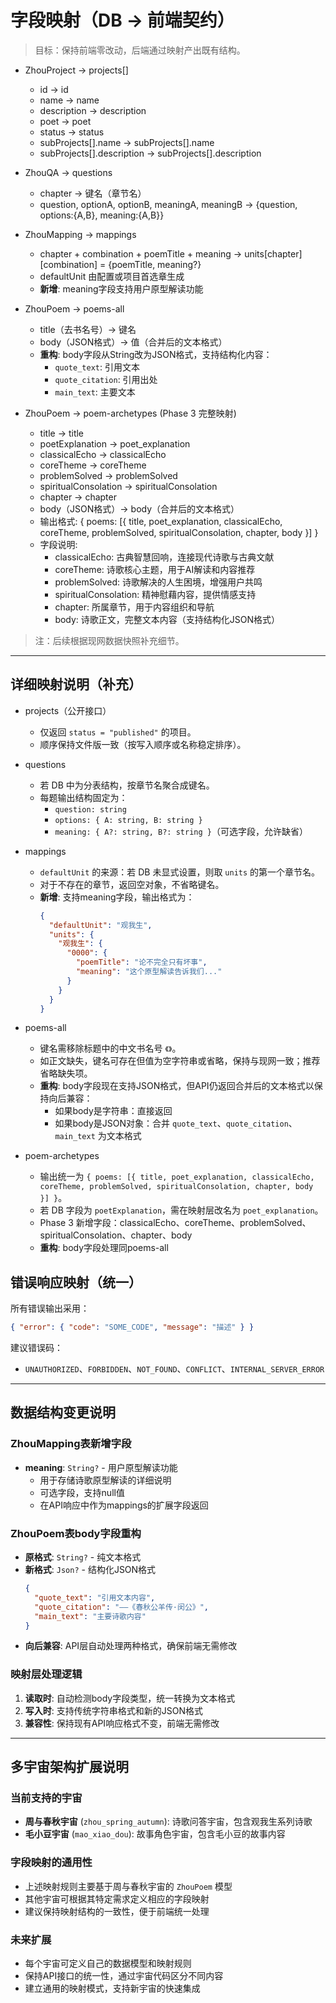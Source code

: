 # 字段映射（DB → 前端契约）

> 目标：保持前端零改动，后端通过映射产出既有结构。

- ZhouProject → projects[]
  - id → id
  - name → name
  - description → description
  - poet → poet
  - status → status
  - subProjects[].name → subProjects[].name
  - subProjects[].description → subProjects[].description

- ZhouQA → questions
  - chapter → 键名（章节名）
  - question, optionA, optionB, meaningA, meaningB → {question, options:{A,B}, meaning:{A,B}}

- ZhouMapping → mappings
  - chapter + combination + poemTitle + meaning → units[chapter][combination] = {poemTitle, meaning?}
  - defaultUnit 由配置或项目首选章生成
  - **新增**: meaning字段支持用户原型解读功能

- ZhouPoem → poems-all
  - title（去书名号）→ 键名
  - body（JSON格式）→ 值（合并后的文本格式）
  - **重构**: body字段从String改为JSON格式，支持结构化内容：
    - `quote_text`: 引用文本
    - `quote_citation`: 引用出处
    - `main_text`: 主要文本

- ZhouPoem → poem-archetypes (Phase 3 完整映射)
  - title → title
  - poetExplanation → poet_explanation
  - classicalEcho → classicalEcho
  - coreTheme → coreTheme
  - problemSolved → problemSolved
  - spiritualConsolation → spiritualConsolation
  - chapter → chapter
  - body（JSON格式）→ body（合并后的文本格式）
  - 输出格式: { poems: [{ title, poet_explanation, classicalEcho, coreTheme, problemSolved, spiritualConsolation, chapter, body }] }
  - 字段说明:
    - classicalEcho: 古典智慧回响，连接现代诗歌与古典文献
    - coreTheme: 诗歌核心主题，用于AI解读和内容推荐
    - problemSolved: 诗歌解决的人生困境，增强用户共鸣
    - spiritualConsolation: 精神慰藉内容，提供情感支持
    - chapter: 所属章节，用于内容组织和导航
    - body: 诗歌正文，完整文本内容（支持结构化JSON格式）

> 注：后续根据现网数据快照补充细节。

---

## 详细映射说明（补充）

- projects（公开接口）
  - 仅返回 `status = "published"` 的项目。
  - 顺序保持文件版一致（按写入顺序或名称稳定排序）。

- questions
  - 若 DB 中为分表结构，按章节名聚合成键名。
  - 每题输出结构固定为：
    - `question: string`
    - `options: { A: string, B: string }`
    - `meaning: { A?: string, B?: string }`（可选字段，允许缺省）

- mappings
  - `defaultUnit` 的来源：若 DB 未显式设置，则取 `units` 的第一个章节名。
  - 对于不存在的章节，返回空对象，不省略键名。
  - **新增**: 支持meaning字段，输出格式为：
    ```json
    {
      "defaultUnit": "观我生",
      "units": {
        "观我生": {
          "0000": {
            "poemTitle": "论不完全只有坏事",
            "meaning": "这个原型解读告诉我们..."
          }
        }
      }
    }
    ```

- poems-all
  - 键名需移除标题中的中文书名号 `《》`。
  - 如正文缺失，键名可存在但值为空字符串或省略，保持与现网一致；推荐省略缺失项。
  - **重构**: body字段现在支持JSON格式，但API仍返回合并后的文本格式以保持向后兼容：
    - 如果body是字符串：直接返回
    - 如果body是JSON对象：合并 `quote_text`、`quote_citation`、`main_text` 为文本格式

- poem-archetypes
  - 输出统一为 `{ poems: [{ title, poet_explanation, classicalEcho, coreTheme, problemSolved, spiritualConsolation, chapter, body }] }`。
  - 若 DB 字段为 `poetExplanation`，需在映射层改名为 `poet_explanation`。
  - Phase 3 新增字段：classicalEcho、coreTheme、problemSolved、spiritualConsolation、chapter、body
  - **重构**: body字段处理同poems-all

## 错误响应映射（统一）

所有错误输出采用：
```json
{ "error": { "code": "SOME_CODE", "message": "描述" } }
```

建议错误码：
- `UNAUTHORIZED`、`FORBIDDEN`、`NOT_FOUND`、`CONFLICT`、`INTERNAL_SERVER_ERROR`

---

## 数据结构变更说明

### ZhouMapping表新增字段
- **meaning**: `String?` - 用户原型解读功能
  - 用于存储诗歌原型解读的详细说明
  - 可选字段，支持null值
  - 在API响应中作为mappings的扩展字段返回

### ZhouPoem表body字段重构
- **原格式**: `String?` - 纯文本格式
- **新格式**: `Json?` - 结构化JSON格式
  ```json
  {
    "quote_text": "引用文本内容",
    "quote_citation": "——《春秋公羊传·闵公》",
    "main_text": "主要诗歌内容"
  }
  ```
- **向后兼容**: API层自动处理两种格式，确保前端无需修改

### 映射层处理逻辑
1. **读取时**: 自动检测body字段类型，统一转换为文本格式
2. **写入时**: 支持传统字符串格式和新的JSON格式
3. **兼容性**: 保持现有API响应格式不变，前端无需修改

---

## 多宇宙架构扩展说明

### 当前支持的宇宙
- **周与春秋宇宙** (`zhou_spring_autumn`): 诗歌问答宇宙，包含观我生系列诗歌
- **毛小豆宇宙** (`mao_xiao_dou`): 故事角色宇宙，包含毛小豆的故事内容

### 字段映射的通用性
- 上述映射规则主要基于周与春秋宇宙的 `ZhouPoem` 模型
- 其他宇宙可根据其特定需求定义相应的字段映射
- 建议保持映射结构的一致性，便于前端统一处理

### 未来扩展
- 每个宇宙可定义自己的数据模型和映射规则
- 保持API接口的统一性，通过宇宙代码区分不同内容
- 建立通用的映射模式，支持新宇宙的快速集成


